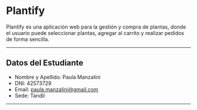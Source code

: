 # Plantify

Plantify es una aplicación web para la gestión y compra de plantas, donde el usuario puede seleccionar plantas, agregar al carrito y realizar pedidos de forma sencilla.

---

## Datos del Estudiante

- Nombre y Apellido: Paula Manzalini  
- DNI: 42573729 
- Email: paula.manzalini@gmail.com  
- Sede: Tandil  

---
